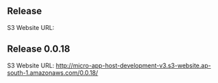 ## Release 
S3 Website URL: 


## Release 0.0.18
S3 Website URL: http://micro-app-host-development-v3.s3-website.ap-south-1.amazonaws.com/0.0.18/
